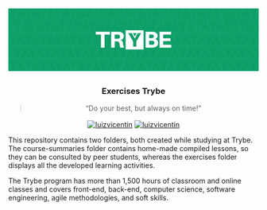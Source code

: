 <h1 align="center">
    <img alt="Trybe" src="https://github.com/luizvicentin/trybe-exercises/blob/master/trybe_logo.jpeg" />
</h1>

<h3 align="center"> Exercises Trybe </h3>

<blockquote align="center">“Do your best, but always on time!”</blockquote>

<p align="center">
<a href="https://twitter.com/LuizFVicentin" target="blank"><img align="center" src="https://cdn.jsdelivr.net/npm/simple-icons@3.0.1/icons/twitter.svg" alt="luizvicentin" height="20" width="20" /></a>
<a href="https://linkedin.com/in/luizvicentin" target="blank"><img align="center" src="https://cdn.jsdelivr.net/npm/simple-icons@3.0.1/icons/linkedin.svg" alt="luizvicentin" height="20" width="20" /></a>
</p>

This repository contains two folders, both created while studying at Trybe. The course-summaries folder contains home-made compiled lessons, so they can be consulted by peer students, whereas the exercises folder displays all the developed learning activities.

The Trybe program has more than 1,500 hours of classroom and online classes and covers front-end, back-end, computer science, software engineering, agile methodologies, and soft skills.
